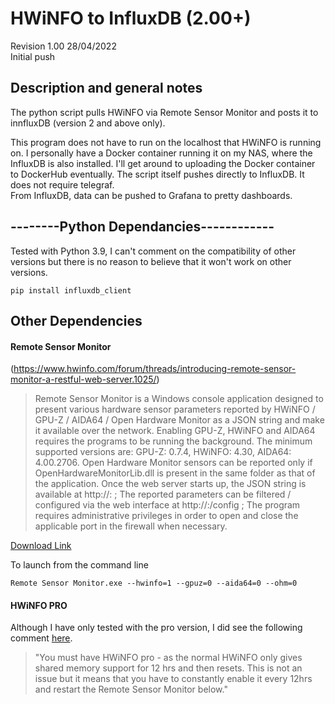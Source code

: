 # HWiNFO to InfluxDB (2.00+)  
Revision 1.00 28/04/2022  
Initial push

## Description and general notes
The python script pulls HWiNFO via Remote Sensor Monitor and posts it to innfluxDB (version 2 and above only).  
  
This program does not have to run on the localhost that HWiNFO is running on. I personally have a Docker container running it on my NAS, where the InfluxDB is also installed. I'll get around to uploading the Docker container to DockerHub eventually.
The script itself pushes directly to InfluxDB. It does not require telegraf.  
From InfluxDB, data can be pushed to Grafana to pretty dashboards.


## --------Python Dependancies------------
Tested with Python 3.9, I can't comment on the compatibility of other versions but there is no reason to believe that it won't work on other versions.
```
pip install influxdb_client
```
## Other Dependencies
#### Remote Sensor Monitor
(https://www.hwinfo.com/forum/threads/introducing-remote-sensor-monitor-a-restful-web-server.1025/)  
>Remote Sensor Monitor is a Windows console application designed to present various hardware sensor parameters reported by HWiNFO / GPU-Z / AIDA64 / Open Hardware Monitor as a JSON string and make it available over the network. Enabling GPU-Z, HWiNFO and AIDA64 requires the programs to be running the background. The minimum supported versions are: GPU-Z: 0.7.4, HWiNFO: 4.30, AIDA64: 4.00.2706. Open Hardware Monitor sensors can be reported only if OpenHardwareMonitorLib.dll is present in the same folder as that of the application. Once the web server starts up, the JSON string is available at http://<IP>:<PORT> ; The reported parameters can be filtered / configured via the web interface at http://<IP>:<PORT>/config ; The program requires administrative privileges in order to open and close the applicable port in the firewall when necessary.  
  
[Download Link](https://www.hwinfo.com/files/RemoteSensorMonitor/Remote.Sensor.Monitor.v.2.1.0.zip)  

  To launch from the command line 
  ```
  Remote Sensor Monitor.exe --hwinfo=1 --gpuz=0 --aida64=0 --ohm=0
  ```
  
  
#### HWiNFO PRO
Although I have only tested with the pro version, I did see the following comment [here](https://www.reddit.com/r/NiceHash/comments/mmnuxf/update_how_to_make_the_pi_rig_monitor/?utm_source=share&utm_medium=web2x&context=3).

>"You must have HWiNFO pro - as the normal HWiNFO only gives shared memory support for 12 hrs and then resets. This is not an issue but it means that you have to constantly enable it every 12hrs and restart the Remote Sensor Monitor below."
